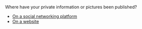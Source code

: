 <p>Where have your private information or pictures been published?</p><blockquote></blockquote><p><ul>
<li><a href="../doxing_sn">On a social networking platform</a></li>
<li><a href="../doxing_web">On a website</a></li>
</ul>
</p>